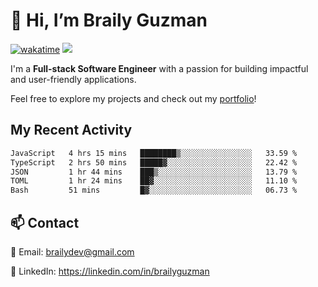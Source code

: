# 👋 Hi, I’m Braily Guzman
[![wakatime](https://wakatime.com/badge/user/78b9a827-5162-4c58-9330-4ea970cf6de4.svg)](https://wakatime.com/@78b9a827-5162-4c58-9330-4ea970cf6de4)
![](https://komarev.com/ghpvc/?username=brailyguzman)

I'm a **Full-stack Software Engineer** with a passion for building impactful and user-friendly applications.

Feel free to explore my projects and check out my [portfolio](https://braily.dev)!


## My Recent Activity
<!--START_SECTION:waka-->

```txt
JavaScript   4 hrs 15 mins   ████████▒░░░░░░░░░░░░░░░░   33.59 %
TypeScript   2 hrs 50 mins   █████▓░░░░░░░░░░░░░░░░░░░   22.42 %
JSON         1 hr 44 mins    ███▒░░░░░░░░░░░░░░░░░░░░░   13.79 %
TOML         1 hr 24 mins    ██▓░░░░░░░░░░░░░░░░░░░░░░   11.10 %
Bash         51 mins         █▓░░░░░░░░░░░░░░░░░░░░░░░   06.73 %
```

<!--END_SECTION:waka-->

## 📫 Contact
📧 Email: brailydev@gmail.com

🔗 LinkedIn: https://linkedin.com/in/brailyguzman
